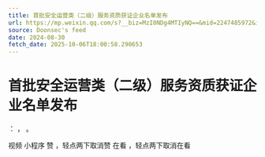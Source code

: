 ```yaml
---
title: 首批安全运营类（二级）服务资质获证企业名单发布
url: https://mp.weixin.qq.com/s?__biz=MzI0NDg4MTIyNQ==&mid=2247485972&idx=1&sn=393e83edde00743cb7eea2782e41c985
source: Doonsec's feed
date: 2024-08-30
fetch_date: 2025-10-06T18:00:58.290653
---
```


# 首批安全运营类（二级）服务资质获证企业名单发布

：
，
。

视频
小程序
赞
，轻点两下取消赞
在看
，轻点两下取消在看